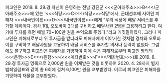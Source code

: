 피고인은 2019. 8. 29.경 자신이 운영하는 전남 강진군 <<<군아래주소>>>B<<</군아래주소>>>에 있는 ‘<<<식당>>>C<<</식당>>>식당'에서, 군대선후배 사이인 피해자 <<<내국인이름>>>D<<</내국인이름>>>에게 "우리 식당에 배달 서비스를 추가할 계획이다. 경차 1대, 오토바이 2대를 구비하고 배달사원 2명을 고용하려고 한다. 여기에 투자를 하면 매월 70~100만 원을 수익으로 주겠다."라고 거짓말하였다.
그러나 피고인은 피해자로부터 위 투자금을 받더라도 피해자에게 이야기한 것처럼 경차와 오토바이를 구비하고 배달사원을 고용하여 배달 서비스를 추가할 의사나 능력이 없었다.
그럼에도 불구하고 피고인은 피해자를 기망하여 이에 속은 피해자로부터 피고인 명의의 <<<은행>>>E<<</은행>>>(<<<계좌번호>>>F<<</계좌번호>>>)로 2019. 8. 29.경 투자금 명목으로 2,000만 원을 이체받은 것을 비롯하여 2020. 4. 28까지 별지 범죄일람표와 같이 총 6회에 걸쳐 6,100만 원을 교부받았다.
이로써 피고인은 피해자를 기망하여 재물을 교부받았다.